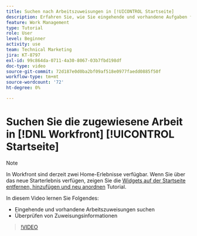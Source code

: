 ```yaml
---
title: Suchen nach Arbeitszuweisungen in [!UICONTROL Startseite]
description: Erfahren Sie, wie Sie eingehende und vorhandene Aufgaben finden, die Ihnen zugewiesen sind in [!UICONTROL  ]. Überprüfen Sie dann die Zuweisungsinformationen.
feature: Work Management
type: Tutorial
role: User
level: Beginner
activity: use
team: Technical Marketing
jira: KT-8797
exl-id: 99c864da-0711-4a30-8067-03b7fbd198df
doc-type: video
source-git-commit: 72d187e0d0ba2bf09af518e0977faedd0885f50f
workflow-type: tm+mt
source-wordcount: '72'
ht-degree: 0%

---
```


# Suchen Sie die zugewiesene Arbeit in [!DNL Workfront] [!UICONTROL Startseite]



>[!NOTE]
>
>In Workfront sind derzeit zwei Home-Erlebnisse verfügbar. Wenn Sie über das neue Starterlebnis verfügen, zeigen Sie die [Widgets auf der Startseite entfernen, hinzufügen und neu anordnen](help/workfront-home/review-work-in-my-updates-or-workfront-home.md) Tutorial.


In diesem Video lernen Sie Folgendes:

* Eingehende und vorhandene Arbeitszuweisungen suchen
* Überprüfen von Zuweisungsinformationen

>[!VIDEO](https://video.tv.adobe.com/v/335098/?quality=12&learn=on)

